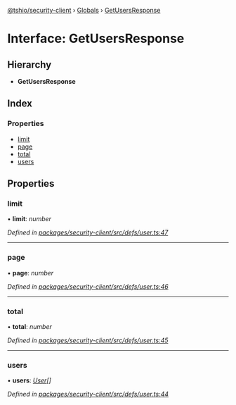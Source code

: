[@tshio/security-client](../README.md) › [Globals](../globals.md) › [GetUsersResponse](getusersresponse.md)

# Interface: GetUsersResponse

## Hierarchy

* **GetUsersResponse**

## Index

### Properties

* [limit](getusersresponse.md#markdown-header-limit)
* [page](getusersresponse.md#markdown-header-page)
* [total](getusersresponse.md#markdown-header-total)
* [users](getusersresponse.md#markdown-header-users)

## Properties

###  limit

• **limit**: *number*

*Defined in [packages/security-client/src/defs/user.ts:47](https://github.com/TheSoftwareHouse/rad-modules-tools/blob/22a789f/packages/security-client/src/defs/user.ts#L47)*

___

###  page

• **page**: *number*

*Defined in [packages/security-client/src/defs/user.ts:46](https://github.com/TheSoftwareHouse/rad-modules-tools/blob/22a789f/packages/security-client/src/defs/user.ts#L46)*

___

###  total

• **total**: *number*

*Defined in [packages/security-client/src/defs/user.ts:45](https://github.com/TheSoftwareHouse/rad-modules-tools/blob/22a789f/packages/security-client/src/defs/user.ts#L45)*

___

###  users

• **users**: *[User](user.md)[]*

*Defined in [packages/security-client/src/defs/user.ts:44](https://github.com/TheSoftwareHouse/rad-modules-tools/blob/22a789f/packages/security-client/src/defs/user.ts#L44)*

